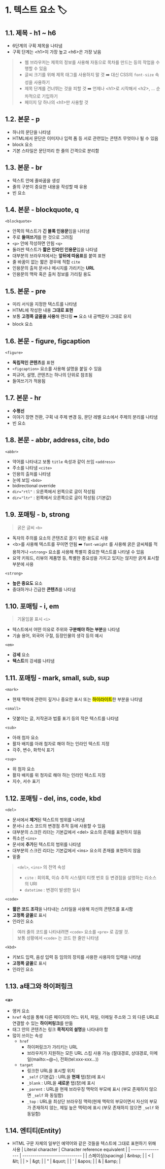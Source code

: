 # 1. 텍스트 요소 🏷

## 1.1. 제목 - h1 ~ h6
 - 6단계의 구획 제목을 나타냄
 - 구획 단계는 \<h1>이 가장 높고 \<h6>은 가장 낮음
 > - 웹 브라우저는 제목의 정보를 사용해 자동으로 목차를 만드는 등의 작업을 수행할 수 있음
 > - 글씨 크기를 위해 제목 태그를 사용하지 말 것 ➡️ 대신 CSS의 `font-size` 속성을 사용하기
 > - 제목 단계를 건너뛰는 것을 피할 것 ➡️ 언제나 \<h1>로 시작해서 \<h2>, ... 순차적으로 기입하기
 > - 페이지 당 하나의 \<h1>만 사용할 것

## 1.2. 본문 - p
 - 하나의 문단을 나타냄
 - HTML에서 문단은 이미지나 입력 폼 등 서로 관련있는 콘텐츠 무엇이나 될 수 있음
 - block 요소
 - 기본 스타일은 문단끼리 한 줄의 간격으로 분리함

## 1.3. 본문 - br
 - 텍스트 안에 줄바꿈을 생성
 - 줄의 구분이 중요한 내용을 작성할 때 유용
 - 빈 요소

## 1.4. 본문 - blockquote, q
 `<blockquote>`
 - 안쪽의 텍스트가 **긴 블록 인용문**임을 나타냄
 - 주로 **들여쓰기**를 한 것으로 그려짐
 - `<p>` 안에 작성하면 안됨
 `<q>`
 - 둘러싼 텍스트가 **짧은 인라인 인용문**임을 나타냄
 - 대부분의 브라우저에서는 **앞뒤에 따옴표**를 붙여 표현
 - 줄 바꿈이 없는 짧은 경우에 적합
 `cite`
 - 인용문의 출처 문서나 메시지를 가리키는 **URL**
 - 인용문의 맥락 혹은 출처 정보를 가리킬 용도

## 1.5. 본문 - pre
 - 미리 서식을 지정한 텍스트를 나타냄
 - HTML에 작성한 내용 **그대로 표현**
 - 보통 **고정폭 글꼴을 사용**해 렌더링 ➡️ 요소 내 공백문자 그대로 유지
 - block 요소

## 1.6. 본문 - figure, figcaption
`<figure>`
 - **독립적인 콘텐츠**를 표현
 - `<figcaption>` 요소를 사용해 설명을 붙일 수 있음
 - 피규어, 설명, 콘텐츠는 하나의 단위로 참조됨
 - 들여쓰기가 적용됨

## 1.7. 본문 - hr
 - **수평선**
 - 이야기 장면 전환, 구획 내 주제 변경 등, 문단 레벨 요소에서 주제의 분리를 나타냄
 - 빈 요소

## 1.8. 본문 - abbr, address, cite, bdo
`<abbr>`
 - 약어를 나타내고 보통 `title` 속성과 같이 쓰임
`<address>`
 - 주소를 나타냄
`<cite>`
 - 인용의 출처를 나타냄
 - 눈에 보임
`<bdo>`
 - bidirectional override
 - `dir="rtl"` : 오른쪽에서 왼쪽으로 글이 작성됨
 - `dir="ltr"` : 왼쪽에서 오른쪽으로 글이 작성됨 (기본값)

## 1.9. 포매팅 - b, strong
 > 굵은 글씨
`<b>`
 - 독자의 주의를 요소의 콘텐츠로 끌기 위한 용도로 사용
 - \<b>를 사용해 텍스트를 꾸미면 안됨 ➡️ `font-weight` 를 사용해 굵은 글씨체를 적용하거나 `<strong>` 요소를 사용해 특별히 중요한 텍스트를 나타낼 수 있음
 - 요약 키워드, 리뷰의 제품명 등, 특별한 중요성을 가지고 있지는 않지만 굵게 표시할 부분에 사용
 
`<strong>`
 - **높은 중요도** 요소
 - 중대하거나 긴급한 **콘텐츠**를 나타냄


## 1.10. 포매팅 - i, em
 > 기울임꼴 표시
`<i>`
 - 텍스트에서 어떤 이유로 주위와 **구분해야 하는 부분**을 나타냄
 - 기술 용어, 외국어 구절, 등장인물의 생각 등의 예시

`<em>`
 - **강세** 요소
 - **텍스트**의 강세를 나타냄

## 1.11. 포매팅 - mark, small, sub, sup
`<mark>`
 - 현재 맥락에 관련이 깊거나 중요한 표시 또는 <mark>하이라이트</mark>한 부분을 나타냄

`<small>`
 - 덧붙이는 글, 저작권과 법률 표기 등의 작은 텍스트를 나타냄
  
`<sub>`
 - 아래 첨자 요소
 - 활자 배치를 아래 첨자로 해야 하는 인라인 텍스트 지정
 - 각주, 변수, 화학식 표기

`<sup>`
 - 위 첨자 요소
 - 활자 배치를 위 청자로 해야 하는 인라인 텍스트 지정
 - 지수, 서수 표기

## 1.12. 포매팅 - del, ins, code, kbd
`<del>`
 - 문서에서 **제거**된 텍스트의 범위를 나타냄
 - 문서나 소스 코드의 변경점 추적 등에 사용할 수 있음
 - 대부분의 스크린 리더는 기본값에서 \<del> 요소의 존재를 표현하지 않음
 - 취소선
`<ins>`
 - 문서에 **추가**된 텍스트의 범위를 나타냄
 - 대부분의 스크린 리더는 기본값에서 \<ins> 요소의 존재를 표현하지 않음
 - 밑줄
 > `<del>`, `<ins>` 의 전역 속성
 > - `cite` : 회의록, 이슈 추적 시스템의 티켓 번호 등 변경점을 설명하는 리소스의 URI
 > - `datetime` : 변경이 발생한 일시

`<code>`
 - **짧은 코드 조각**을 나타내는 스타일을 사용해 자신의 콘텐츠를 표시함
 - **고정폭 글꼴**로 표시
 - 인라인 요소

 > 여러 줄의 코드를 나타내려면 `<code>` 요소를 `<pre>` 로 감쌀 것.<br>
 > 보통 상황에서 `<code>` 는 코드 한 줄만 나타냄

`<kbd>`
 - 키보드 입력, 음성 입력 등 임의의 장치를 사용한 사용자의 입력을 나타냄
 - **고정폭 글꼴**로 표시
 - 인라인 요소

## 1.13. a태그와 하이퍼링크
### `<a>`
 * 앵커 요소
 * `href` 속성을 통해 다른 페이지의 어느 위치, 파일, 이메일 주소와 그 외 다른 URL로 연결할 수 있는 **하이퍼링크**를 만듦
 * 태그 안의 콘텐츠는 링크 **목적지의 설명**을 나타내야 함
 * 많이 쓰이는 속성
   - `href`
     + 하이퍼링크가 가리키는 URL
     + 브라우저가 지원하는 모든 URL 스킴 사용 가능 (절대경로, 상대경로, 이메일(mailto:~@~), 전화(tel:xxx-xxx...))
   - `target`
     + 링크한 URL을 표시할 위치
     + `_self` (기본값) : URL을 **현재** 탭(창)에 표시
     + `_blank` : URL을 **새로운** 탭(창)에 표시
     + `_parent` : URL을 현재 브라우징 맥락의 부모에 표시 (부모 존재하지 않으면 `_self` 와 동일함)
     + `_top` : URL을 최상단 브라우징 맥락(현재 맥락의 부모이면서 자신의 부모가 존재하지 않는, 제일 높은 맥락)에 표시 (부모 존재하지 않으면 `_self` 와 동일함)

## 1.14. 엔티티(Entity)
 - HTML 구문 자체의 일부인 예약어와 같은 것들을 텍스트에 그대로 표현하기 위해 사용
| Literal character | Character reference equivalent |
| ----------------- | ------------------------------ |
| 스페이싱(spacing) | \&nbsp;                        |
| <                 | \&lt;                          |
| >                 | \&gt;                          |
| "                 | \&quot;                        |
| '                 | \&apos;                        |
| &                 | \&amp;                         |